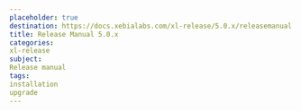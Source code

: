 ```yaml
---
placeholder: true
destination: https://docs.xebialabs.com/xl-release/5.0.x/releasemanual.html
title: Release Manual 5.0.x
categories: 
xl-release
subject:
Release manual
tags:
installation
upgrade
---
```


